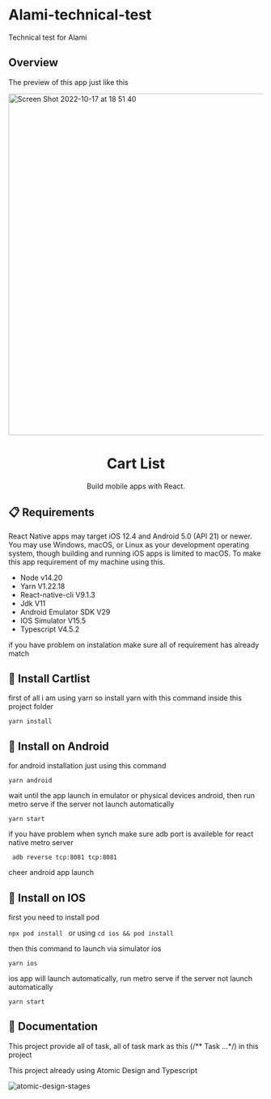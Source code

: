 # Alami-technical-test
Technical test for Alami

## Overview

The preview of this app just like this


<img width="676" alt="Screen Shot 2022-10-17 at 18 51 40" src="https://user-images.githubusercontent.com/24503826/196170172-ee518460-4fe8-414e-8d9e-ce3b0ba62cf5.png">

<h1 align="center">
    Cart List
</h1>

<p align="center">
  Build mobile apps with React.
</p>


## 📋 Requirements

React Native apps may target iOS 12.4 and Android 5.0 (API 21) or newer. You may use Windows, macOS, or Linux as your development operating system, though building and running iOS apps is limited to macOS. To make this app requirement of my machine using this.

- Node v14.20
- Yarn V1.22.18
- React-native-cli V9.1.3
- Jdk V11
- Android Emulator SDK V29
- IOS Simulator V15.5
- Typescript V4.5.2

if you have problem on instalation make sure all of requirement has already match

## 🎉 Install Cartlist

first of all i am using yarn so install yarn with this command inside this project folder

```yarn install```

## 🎉 Install on Android

for android installation just using this command

```yarn android```

wait until the app launch in emulator or physical devices android, then run metro serve if the server not launch automatically

```yarn start```

if you have problem when synch make sure adb port is availeble for react native metro server

``` adb reverse tcp:8081 tcp:8081```

cheer android app launch

## 🎉 Install on IOS

first you need to install pod

```npx pod install ``` or using ```cd ios && pod install ```

then this command to launch via simulator ios

```yarn ios```

ios app will launch automatically, run metro serve if the server not launch automatically

```yarn start```


## 📖 Documentation

This project provide all of task, all of task mark as this (/** Task ...*/) in this project

This project already using Atomic Design and Typescript


![atomic-design-stages](https://user-images.githubusercontent.com/24503826/196173750-70c622ca-c29c-416f-8264-7e3504b17e39.jpeg)


